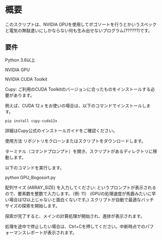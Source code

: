 # 概要
このスクリプトは、NVIDIA GPUを使用してボゴソートを行うとかいうスペックと電気の無駄遣いにしかならない何も生み出せないプログラム(??????)です。

## 要件
Python 3.6以上

NVIDIA GPU

NVIDIA CUDA Toolkit

Cupy: ご利用のCUDA Toolkitのバージョンに合ったものをインストールする必要があります。

例えば、CUDA 12.x をお使いの場合は、以下のコマンドでインストールします。

`pip install cupy-cuda12x`

詳細はCupy公式のインストールガイドをご確認ください。

使用方法
リポジトリをクローンまたはスクリプトをダウンロードします。

ターミナル（コマンドプロンプト）を開き、スクリプトがあるディレクトリに移動します。

以下のコマンドを実行します。

python GPU_Bogosort.py

配列サイズ (ARRAY_SIZE) を入力してください: というプロンプトが表示されるので、要素数を整数で入力します。（例: 11）
(GPUの処理速度が馬鹿みたいに早い場合は12以上じゃないと面白くないです。)
スクリプトが自動で最適なバッチサイズの探索を開始します。

探索が完了すると、メインの計算処理が開始され、進捗が表示されます。

処理を途中で停止したい場合は、Ctrl+Cを押してください。中断時点でのパフォーマンスレポートが表示されます。

